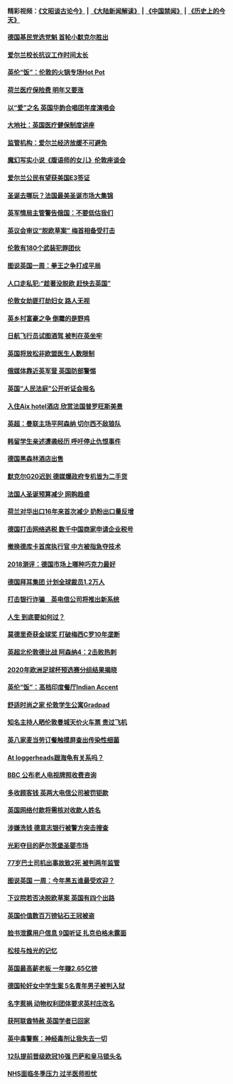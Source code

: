#### 精彩视频：[《文昭谈古论今》](https://github.com/gfw-breaker/wenzhao/blob/master/README.md?t=12080034) | [《大陆新闻解读》](https://github.com/gfw-breaker/ntdtv-comedy/blob/master/README.md?t=12080034) | [《中国禁闻》](https://github.com/gfw-breaker/ntdtv-news/blob/master/README.md?t=12080034) | [《历史上的今天》](https://github.com/gfw-breaker/today-in-history/blob/master/README.md?t=12080034) 

#### [德国基民党选党魁 首轮小默克尔胜出](../pages/nsc974/n10897678.md?t=12080034) 

#### [爱尔兰校长抗议工作时间太长](../pages/nsc974/n10897164.md?t=12080034) 

#### [英伦“饭”：伦敦的火锅专场Hot Pot](../pages/nsc974/n10897146.md?t=12080034) 

#### [荷兰医疗保险费 明年又要涨](../pages/nsc974/n10897113.md?t=12080034) 

#### [以“爱”之名 英国华韵合唱团年度演唱会](../pages/nsc974/n10897132.md?t=12080034) 

#### [大地社：英国医疗健保制度讲座](../pages/nsc974/n10897109.md?t=12080034) 

#### [监管机构：爱尔兰经济放缓不可避免](../pages/nsc974/n10897047.md?t=12080034) 

#### [魔幻写实小说《腹语师的女儿》伦敦座谈会](../pages/nsc974/n10897070.md?t=12080034) 

#### [爱尔兰公民有望获美国E3签证](../pages/nsc974/n10896956.md?t=12080034) 

#### [圣诞去哪玩？法国最美圣诞市场大集锦](../pages/nsc974/n10895365.md?t=12080034) 

#### [英军情局主管警告俄国：不要低估我们](../pages/nsc974/n10895238.md?t=12080034) 

#### [英议会审议“脱欧草案” 梅首相备受打击](../pages/nsc974/n10895260.md?t=12080034) 

#### [伦敦有180个武装犯罪团伙](../pages/nsc974/n10895487.md?t=12080034) 

#### [图说英国一周：拳王之争打成平局](../pages/nsc974/n10895330.md?t=12080034) 

#### [人口走私犯:“趁著没脱欧 赶快去英国”](../pages/nsc974/n10895316.md?t=12080034) 

#### [伦敦女劫匪打劫妇女 路人无视](../pages/nsc974/n10895309.md?t=12080034) 

#### [英乡村富豪之争  倒霉的是野鸡](../pages/nsc974/n10895305.md?t=12080034) 

#### [日航飞行员试图酒驾  被判在英坐牢](../pages/nsc974/n10895291.md?t=12080034) 

#### [英国将放松非欧盟医生人数限制](../pages/nsc974/n10895286.md?t=12080034) 

#### [俄媒体靠近英军营 英国防部警惕](../pages/nsc974/n10895265.md?t=12080034) 

#### [英国“人民法庭”公开听证会报名](../pages/nsc974/n10895219.md?t=12080034) 

#### [入住Aix hotel酒店 欣赏法国普罗旺斯美景](../pages/nsc974/n10894800.md?t=12080034) 

#### [英超：曼联主场平阿森纳 切尔西不敌狼队](../pages/nsc974/n10893786.md?t=12080034) 

#### [韩留学生亲述遭袭经历 呼吁停止仇恨事件](../pages/nsc974/n10893538.md?t=12080034) 

#### [德国黑森林酒店出售](../pages/nsc974/n10893286.md?t=12080034) 

#### [默克尔G20迟到 德媒爆政府专机皆为二手货](../pages/nsc974/n10892503.md?t=12080034) 

#### [法国人圣诞预算减少 网购趋盛](../pages/nsc974/n10892541.md?t=12080034) 

#### [荷兰对华出口16年来首次减少 奶粉出口量反增](../pages/nsc974/n10892601.md?t=12080034) 

#### [德国打击网络逃税 数千中国商家申请企业税号](../pages/nsc974/n10892430.md?t=12080034) 

#### [撤换德库卡首席执行官 中方被指急夺技术](../pages/nsc974/n10891177.md?t=12080034) 

#### [2018测评：德国市场上哪种巧克力最好](../pages/nsc974/n10891102.md?t=12080034) 

#### [德国拜耳集团 计划全球裁员1.2万人](../pages/nsc974/n10891082.md?t=12080034) 

#### [打击银行诈骗　英电信公司将推出新系统](../pages/nsc974/n10890987.md?t=12080034) 

#### [人生 到底要如何过？](../pages/nsc974/n10890980.md?t=12080034) 

#### [莫德里奇获金球奖 打破梅西C罗10年垄断](../pages/nsc974/n10890252.md?t=12080034) 

#### [英超北伦敦德比战 阿森纳4：2击败热刺](../pages/nsc974/n10887322.md?t=12080034) 

#### [2020年欧洲足球杯预选赛分组结果揭晓](../pages/nsc974/n10887348.md?t=12080034) 

#### [英伦“饭”：高档印度餐厅Indian Accent](../pages/nsc974/n10887152.md?t=12080034) 

#### [舒适时尚之家 伦敦学生公寓Gradpad](../pages/nsc974/n10887125.md?t=12080034) 

#### [知名主持人晒伦敦曼城天价火车票 贵过飞机](../pages/nsc974/n10887062.md?t=12080034) 

#### [英八家麦当劳订餐触摸屏查出传染性细菌](../pages/nsc974/n10886684.md?t=12080034) 

#### [At loggerheads跟海龟有关系吗？](../pages/nsc974/n10883586.md?t=12080034) 

#### [BBC 公布老人电视牌照收费咨询](../pages/nsc974/n10883556.md?t=12080034) 

#### [多收顾客钱 英两大电信公司被罚钜款](../pages/nsc974/n10883526.md?t=12080034) 

#### [英国网络付款将需核对收款人姓名](../pages/nsc974/n10883510.md?t=12080034) 

#### [涉嫌洗钱 德意志银行被警方突击搜查](../pages/nsc974/n10881516.md?t=12080034) 

#### [光彩夺目的萨尔茨堡圣婴市场](../pages/nsc974/n10881904.md?t=12080034) 

#### [77岁巴士司机出事故致2死 被判两年监管](../pages/nsc974/n10881843.md?t=12080034) 

#### [图说英国 一周：今年黑五谁最受欢迎？](../pages/nsc974/n10881815.md?t=12080034) 

#### [下议院若否决脱欧草案 英国有四个出路](../pages/nsc974/n10881130.md?t=12080034) 

#### [英国价值数百万镑钻石王冠被盗](../pages/nsc974/n10881169.md?t=12080034) 

#### [脸书泄露用户信息 9国听证 扎克伯格未露面](../pages/nsc974/n10881125.md?t=12080034) 

#### [松枝与烛光的记忆](../pages/nsc974/n10881139.md?t=12080034) 

#### [英国最高薪老板 一年赚2.65亿镑](../pages/nsc974/n10881230.md?t=12080034) 

#### [德国轮奸女中学生案 5名青年男子被判入狱](../pages/nsc974/n10880979.md?t=12080034) 

#### [名字惹祸  动物权利团体要求英村庄改名](../pages/nsc974/n10881160.md?t=12080034) 

#### [获阿联酋特赦 英国学者已回家](../pages/nsc974/n10881153.md?t=12080034) 

#### [英中毒警察：神经毒剂让我失去一切](../pages/nsc974/n10881143.md?t=12080034) 

#### [12队提前晋级欧冠16强 巴萨和皇马锁头名](../pages/nsc974/n10880196.md?t=12080034) 

#### [NHS面临冬季压力 过半医师担忧](../pages/nsc974/n10879741.md?t=12080034) 

